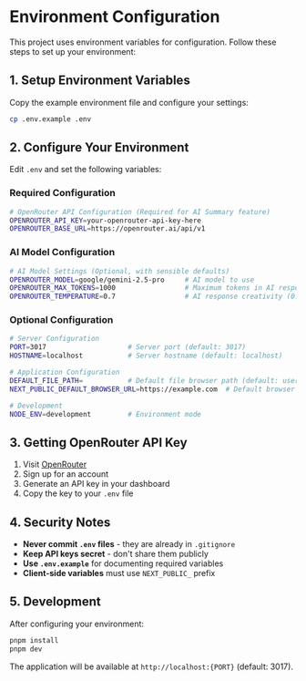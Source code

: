 # Environment Configuration

This project uses environment variables for configuration. Follow these steps to set up your environment:

## 1. Setup Environment Variables

Copy the example environment file and configure your settings:

```bash
cp .env.example .env
```

## 2. Configure Your Environment

Edit `.env` and set the following variables:

### Required Configuration

```bash
# OpenRouter API Configuration (Required for AI Summary feature)
OPENROUTER_API_KEY=your-openrouter-api-key-here
OPENROUTER_BASE_URL=https://openrouter.ai/api/v1
```

### AI Model Configuration

```bash
# AI Model Settings (Optional, with sensible defaults)
OPENROUTER_MODEL=google/gemini-2.5-pro     # AI model to use
OPENROUTER_MAX_TOKENS=1000                 # Maximum tokens in AI response
OPENROUTER_TEMPERATURE=0.7                 # AI response creativity (0.0-1.0)
```

### Optional Configuration

```bash
# Server Configuration
PORT=3017                    # Server port (default: 3017)
HOSTNAME=localhost           # Server hostname (default: localhost)

# Application Configuration  
DEFAULT_FILE_PATH=           # Default file browser path (default: user home)
NEXT_PUBLIC_DEFAULT_BROWSER_URL=https://example.com  # Default browser URL

# Development
NODE_ENV=development         # Environment mode
```

## 3. Getting OpenRouter API Key

1. Visit [OpenRouter](https://openrouter.ai/)
2. Sign up for an account
3. Generate an API key in your dashboard
4. Copy the key to your `.env` file

## 4. Security Notes

- **Never commit `.env` files** - they are already in `.gitignore`
- **Keep API keys secret** - don't share them publicly
- **Use `.env.example`** for documenting required variables
- **Client-side variables** must use `NEXT_PUBLIC_` prefix

## 5. Development

After configuring your environment:

```bash
pnpm install
pnpm dev
```

The application will be available at `http://localhost:{PORT}` (default: 3017).